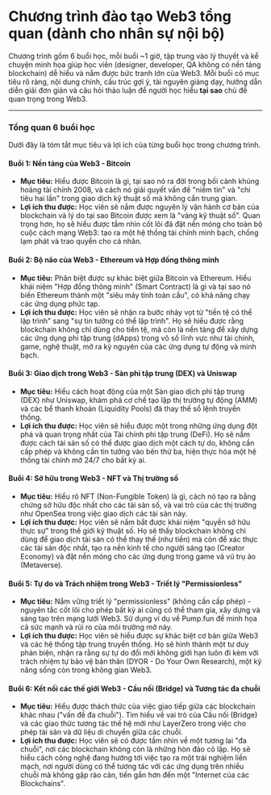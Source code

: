 # Chương trình đào tạo Web3 tổng quan (dành cho nhân sự nội bộ)

Chương trình gồm 6 buổi học, mỗi buổi ~1 giờ, tập trung vào lý thuyết và kể chuyện minh họa giúp học viên (designer, developer, QA không có nền tảng blockchain) dễ hiểu và nắm được bức tranh lớn của Web3. Mỗi buổi có mục tiêu rõ ràng, nội dung chính, cấu trúc gợi ý, tài nguyên giảng dạy, hướng dẫn diễn giải đơn giản và câu hỏi thảo luận để người học hiểu **tại sao** chủ đề quan trọng trong Web3.

---

### **Tổng quan 6 buổi học**

Dưới đây là tóm tắt mục tiêu và lợi ích của từng buổi học trong chương trình.

#### **Buổi 1: Nền tảng của Web3 - Bitcoin**

*   **Mục tiêu:** Hiểu được Bitcoin là gì, tại sao nó ra đời trong bối cảnh khủng hoảng tài chính 2008, và cách nó giải quyết vấn đề "niềm tin" và "chi tiêu hai lần" trong giao dịch kỹ thuật số mà không cần trung gian.
*   **Lợi ích thu được:** Học viên sẽ nắm được nguyên lý vận hành cơ bản của blockchain và lý do tại sao Bitcoin được xem là "vàng kỹ thuật số". Quan trọng hơn, họ sẽ hiểu được tầm nhìn cốt lõi đã đặt nền móng cho toàn bộ cuộc cách mạng Web3: tạo ra một hệ thống tài chính minh bạch, chống lạm phát và trao quyền cho cá nhân.

#### **Buổi 2: Bộ não của Web3 - Ethereum và Hợp đồng thông minh**

*   **Mục tiêu:** Phân biệt được sự khác biệt giữa Bitcoin và Ethereum. Hiểu khái niệm "Hợp đồng thông minh" (Smart Contract) là gì và tại sao nó biến Ethereum thành một "siêu máy tính toàn cầu", có khả năng chạy các ứng dụng phức tạp.
*   **Lợi ích thu được:** Học viên sẽ nhận ra bước nhảy vọt từ "tiền tệ có thể lập trình" sang "sự tin tưởng có thể lập trình". Họ sẽ hiểu được rằng blockchain không chỉ dùng cho tiền tệ, mà còn là nền tảng để xây dựng các ứng dụng phi tập trung (dApps) trong vô số lĩnh vực như tài chính, game, nghệ thuật, mở ra kỷ nguyên của các ứng dụng tự động và minh bạch.

#### **Buổi 3: Giao dịch trong Web3 - Sàn phi tập trung (DEX) và Uniswap**

*   **Mục tiêu:** Hiểu cách hoạt động của một Sàn giao dịch phi tập trung (DEX) như Uniswap, khám phá cơ chế tạo lập thị trường tự động (AMM) và các bể thanh khoản (Liquidity Pools) đã thay thế sổ lệnh truyền thống.
*   **Lợi ích thu được:** Học viên sẽ hiểu được một trong những ứng dụng đột phá và quan trọng nhất của Tài chính phi tập trung (DeFi). Họ sẽ nắm được cách tài sản số có thể được giao dịch một cách tự do, không cần cấp phép và không cần tin tưởng vào bên thứ ba, hiện thực hóa một hệ thống tài chính mở 24/7 cho bất kỳ ai.

#### **Buổi 4: Sở hữu trong Web3 - NFT và Thị trường số**

*   **Mục tiêu:** Hiểu rõ NFT (Non-Fungible Token) là gì, cách nó tạo ra bằng chứng sở hữu độc nhất cho các tài sản số, và vai trò của các thị trường như OpenSea trong việc giao dịch các tài sản này.
*   **Lợi ích thu được:** Học viên sẽ nắm bắt được khái niệm "quyền sở hữu thực sự" trong thế giới kỹ thuật số. Họ sẽ thấy blockchain không chỉ dùng để giao dịch tài sản có thể thay thế (như tiền) mà còn để xác thực các tài sản độc nhất, tạo ra nền kinh tế cho người sáng tạo (Creator Economy) và đặt nền móng cho các ứng dụng trong game và vũ trụ ảo (Metaverse).

#### **Buổi 5: Tự do và Trách nhiệm trong Web3 - Triết lý "Permissionless"**

*   **Mục tiêu:** Nắm vững triết lý "permissionless" (không cần cấp phép) - nguyên tắc cốt lõi cho phép bất kỳ ai cũng có thể tham gia, xây dựng và sáng tạo trên mạng lưới Web3. Sử dụng ví dụ về Pump.fun để minh họa cả sức mạnh và rủi ro của môi trường mở này.
*   **Lợi ích thu được:** Học viên sẽ hiểu được sự khác biệt cơ bản giữa Web3 và các hệ thống tập trung truyền thống. Họ sẽ hình thành một tư duy phản biện, nhận ra rằng sự tự do đổi mới không giới hạn luôn đi kèm với trách nhiệm tự bảo vệ bản thân (DYOR - Do Your Own Research), một kỹ năng sống còn trong không gian Web3.

#### **Buổi 6: Kết nối các thế giới Web3 - Cầu nối (Bridge) và Tương tác đa chuỗi**

*   **Mục tiêu:** Hiểu được thách thức của việc giao tiếp giữa các blockchain khác nhau ("vấn đề đa chuỗi"). Tìm hiểu về vai trò của Cầu nối (Bridge) và các giao thức tương tác thế hệ mới như LayerZero trong việc cho phép tài sản và dữ liệu di chuyển giữa các chuỗi.
*   **Lợi ích thu được:** Học viên sẽ có được tầm nhìn về một tương lai "đa chuỗi", nơi các blockchain không còn là những hòn đảo cô lập. Họ sẽ hiểu cách công nghệ đang hướng tới việc tạo ra một trải nghiệm liền mạch, nơi người dùng có thể tương tác với các ứng dụng trên nhiều chuỗi mà không gặp rào cản, tiến gần hơn đến một "Internet của các Blockchains".
